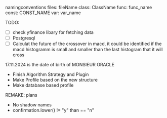 namingconventions
files: fileName
class: ClassName
func: func_name
const: CONST_NAME
var: var_name

TODO:
- [ ] check yfinance libary for fetching data
- [ ] Postgresql
- [ ] Calculat the future of the crossover in macd, it could be identified 
if the macd histogramm is small and smaller than the last histogram that it will cross

17.11.2024 is the date of birth of MONSIEUR ORACLE


- Finish Algorithm Strategy and Plugin
- Make Profile based on the new structure
- Make database based profile

REMAKE: plans
- No shadow names
- confirmation.lower() != "y" than == "n"